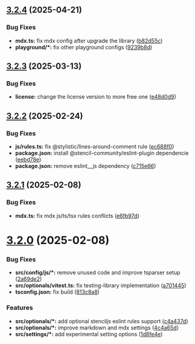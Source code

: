 ## [3.2.4](https://github.com/santi020k/eslint-config-santi020k/compare/v3.2.3...v3.2.4) (2025-04-21)


### Bug Fixes

* **mdx.ts:** fix mdx config after upgrade the library ([b82d55c](https://github.com/santi020k/eslint-config-santi020k/commit/b82d55cc1e66a2f2670b1d4ece946460a45d65fd))
* **playground/*:** fix other playground configs ([9239b8d](https://github.com/santi020k/eslint-config-santi020k/commit/9239b8de691b41827a954750e417c8ce50e359f7))



## [3.2.3](https://github.com/santi020k/eslint-config-santi020k/compare/v3.2.2...v3.2.3) (2025-03-13)


### Bug Fixes

* **license:** change the license version to more free one ([e48d0d9](https://github.com/santi020k/eslint-config-santi020k/commit/e48d0d9d24b12dac6f6cc5f29569c6cc2a9579b6))



## [3.2.2](https://github.com/santi020k/eslint-config-santi020k/compare/v3.2.1...v3.2.2) (2025-02-24)


### Bug Fixes

* **js/rules.ts:** fix @stylistic/lines-around-comment rule ([ec688f0](https://github.com/santi020k/eslint-config-santi020k/commit/ec688f046604b7af221a7396d84ff8c9f28e6206))
* **package.json:** install @stencil-community/eslint-plugin dependencie ([eebd78e](https://github.com/santi020k/eslint-config-santi020k/commit/eebd78e8265b6ed8f741116384b1d6d2e3740331))
* **package.json:** remove eslint__js dependency ([c715e66](https://github.com/santi020k/eslint-config-santi020k/commit/c715e6602ab9bbe9acca77293363a7a4b4d8aee4))



## [3.2.1](https://github.com/santi020k/eslint-config-santi020k/compare/v3.2.0...v3.2.1) (2025-02-08)


### Bug Fixes

* **mdx.ts:** fix mdx js/ts/tsx rules conflicts ([e6fb97d](https://github.com/santi020k/eslint-config-santi020k/commit/e6fb97d655e22a0f8b5c0ffe85cbffbf0ab77f09))



# [3.2.0](https://github.com/santi020k/eslint-config-santi020k/compare/v3.1.4...v3.2.0) (2025-02-08)


### Bug Fixes

* **src/config/js/*:** remove unused code and improve tsparser setup ([2a69de2](https://github.com/santi020k/eslint-config-santi020k/commit/2a69de26644eb45d6be9613b176d76429e4ba7cd))
* **src/optionals/vitest.ts:** fix testing-library implementation ([a701445](https://github.com/santi020k/eslint-config-santi020k/commit/a701445ca704a628f5eba6d37c59d0770b1873b7))
* **tsconfig.json:** fix build ([813c8a8](https://github.com/santi020k/eslint-config-santi020k/commit/813c8a860ff50b2d93f7fb30f9c89e44478fd214))


### Features

* **src/optionals/*:** add optional stenciljs eslint rules support ([c4a437d](https://github.com/santi020k/eslint-config-santi020k/commit/c4a437d717b09d0c20f1169c623a9eebf809cc1a))
* **src/optionals/*:** improve markdown and mdx settings ([4c4a65d](https://github.com/santi020k/eslint-config-santi020k/commit/4c4a65d07eb84f37ceec5e5402b918c0b37d0c6d))
* **src/settings/*:** add experimental setting options ([1d8fe4e](https://github.com/santi020k/eslint-config-santi020k/commit/1d8fe4e6096aad4613e8caf72638b4236cbd9fd8))



